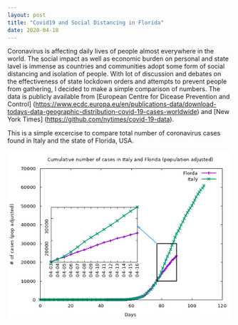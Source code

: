 ```yaml
---
layout: post
title: "Covid19 and Social Distancing in Florida"
date: 2020-04-18
---
```


Coronavirus is affecting daily lives of people almost everywhere in the
world. The social impact as well as economic burden on personal and
state lavel is immense as countries and communities adopt some form of
social distancing and isolation of people. With lot of discussion and
debates on the effectiveness of state lockdown orders and attempts to
prevent people from gathering, I decided to make a simple comparison
of numbers. The data is publicly available from [European Centre for
Dicease Prevention and Control] (https://www.ecdc.europa.eu/en/publications-data/download-todays-data-geographic-distribution-covid-19-cases-worldwide)
and [New York Times] (https://github.com/nytimes/covid-19-data).  

This is a simple excercise to compare total number of coronavirus cases found in Italy and the state of Florida, USA.

![covid19 cumilative cases](/assets/covid19.png)
